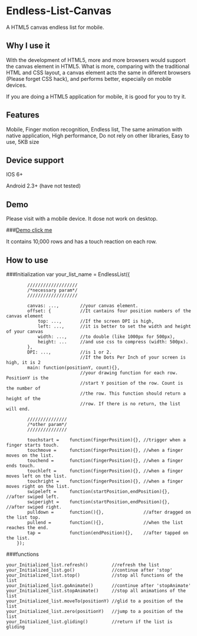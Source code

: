 Endless-List-Canvas
===================
A HTML5 canvas endless list for mobile.

Why I use it
---------------
With the development of HTML5, more and more browsers would support the canvas element in HTML5. What is more, comparing with the traditional HTML and CSS layout, a canvas element acts the same in diferent browsers (Please forget CSS hack), and performs better, especially on mobile devices.

If you are doing a HTML5 application for mobile, it is good for you to try it.

Features
------------
Mobile, Finger motion recognition, Endless list, The same animation with native application, High performance, Do not rely on other libraries, Easy to use, 5KB size

Device support
--------------
IOS 6+

Android 2.3+ (have not tested)

Demo
--------------
Please visit with a mobile device. It dose not work on desktop.

###[Demo click me](http://jsbin.com/buxiq/3/)

It contains 10,000 rows and has a touch reaction on each row.

How to use
-------------

###Initialization
		var your_list_name = EndlessList({

			///////////////////
			/*necessary param*/
			///////////////////

			canvas: ...,		//your canvas element.
			offset: {			//It cantains four position numbers of the canvas element
				top: ...,		//If the screen DPI is high,				
				left: ...,		//it is better to set the width and height of your canvas
				width: ...,		//to double (like 1000px for 500px),
				height: ...		//and use css to compress (width: 500px).
			},
			DPI: ...,			//is 1 or 2. 
								//If the Dots Per Inch of your screen is high, it is 2
			main: function(positionY, count){},  
								//your drawing function for each row. PositionY is the
								//start Y position of the row. Count is the number of
								//the row. This function should return a height of the
								//row. If there is no return, the list will end.

			///////////////
			/*other param*/
			///////////////

			touchstart = 	function(fingerPosition){}, //trigger when a finger starts touch.
			touchmove = 	function(fingerPosition){}, //when a finger moves on the list.
			touchend = 		function(fingerPosition){}, //when a finger ends touch.
			touchleft = 	function(fingerPosition){}, //when a finger moves left on the list.
			touchright = 	function(fingerPosition){}, //when a finger moves right on the list.
			swipeleft = 	function(startPosition,endPosition){}, 	//after swiped left.
			swiperight = 	function(startPosition,endPosition){}, 	//after swiped right.
			pulldown = 		function(){}, 				//after dragged on the list top.
			pullend = 		function(){}, 				//when the list reaches the end.
			tap = 			function(endPosition){}, 	//after tapped on the list.
		});

###functions

	your_Initialized_list.refresh()			//refresh the list
	your_Initialized_list.go()				//continue after 'stop'
	your_Initialized_list.stop()			//stop all functions of the list
	your_Initialized_list.goAnimate()		//continue after 'stopAnimate'
	your_Initialized_list.stopAnimate()		//stop all animations of the list
	your_Initialized_list.moveTo(positionY)	//glid to a position of the list
	your_Initialized_list.zero(positionY)	//jump to a position of the list
	your_Initialized_list.gliding()			//return if the list is gliding